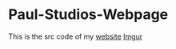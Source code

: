 # Paul-Studios-Webpage
This is the src code of my [website](https://hilfing-real.github.io/Paul-Studios-Webpage/)
[Imgur](https://i.imgur.com/4CpiAiw.jpg)
